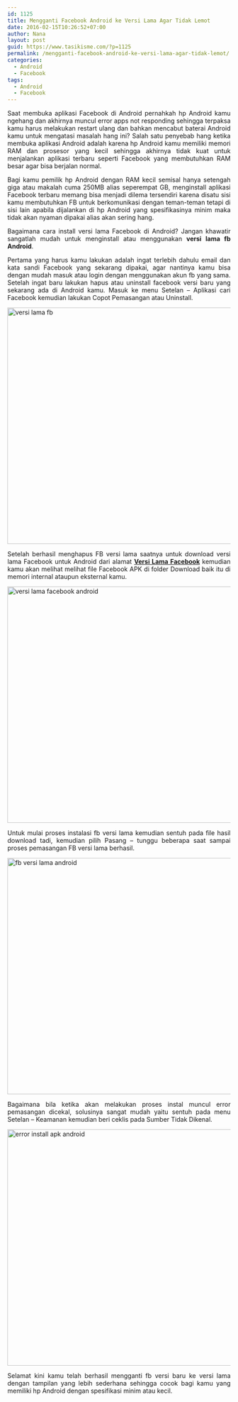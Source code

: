 ```yaml
---
id: 1125
title: Mengganti Facebook Android ke Versi Lama Agar Tidak Lemot
date: 2016-02-15T10:26:52+07:00
author: Nana
layout: post
guid: https://www.tasikisme.com/?p=1125
permalink: /mengganti-facebook-android-ke-versi-lama-agar-tidak-lemot/
categories:
  - Android
  - Facebook
tags:
  - Android
  - Facebook
---
```

<p style="text-align: justify;">
  Saat membuka aplikasi Facebook di Android pernahkah hp Android kamu ngehang dan akhirnya muncul error apps not responding sehingga terpaksa kamu harus melakukan restart ulang dan bahkan mencabut baterai Android kamu untuk mengatasi masalah hang ini? Salah satu penyebab hang ketika membuka aplikasi Android adalah karena hp Android kamu memiliki memori RAM dan prosesor yang kecil sehingga akhirnya tidak kuat untuk menjalankan aplikasi terbaru seperti Facebook yang membutuhkan RAM besar agar bisa berjalan normal.<!--more-->
</p>

<p style="text-align: justify;">
  Bagi kamu pemilik hp Android dengan RAM kecil semisal hanya setengah giga atau makalah cuma 250MB alias seperempat GB, menginstall aplikasi Facebook terbaru memang bisa menjadi dilema tersendiri karena disatu sisi kamu membutuhkan FB untuk berkomunikasi dengan teman-teman tetapi di sisi lain apabila dijalankan di hp Android yang spesifikasinya minim maka tidak akan nyaman dipakai alias akan sering hang.
</p>

<p style="text-align: justify;">
  Bagaimana cara install versi lama Facebook di Android? Jangan khawatir sangatlah mudah untuk menginstall atau menggunakan <strong>versi lama fb Android</strong>.
</p>

<p style="text-align: justify;">
  Pertama yang harus kamu lakukan adalah ingat terlebih dahulu email dan kata sandi Facebook yang sekarang dipakai, agar nantinya kamu bisa dengan mudah masuk atau login dengan menggunakan akun fb yang sama. Setelah ingat baru lakukan hapus atau uninstall facebook versi baru yang sekarang ada di Android kamu. Masuk ke menu Setelan – Aplikasi cari Facebook kemudian lakukan Copot Pemasangan atau Uninstall.
</p>

<p style="text-align: justify;">
  <img loading="lazy" class="aligncenter" src="https://2.bp.blogspot.com/-AK-JwuURxhs/VsFEoJN9-iI/AAAAAAAAIH0/SdBVIN3l75w/s1600/versi-lama-fb-android-1.png" alt="versi lama fb" width="610" height="533" />
</p>

<p style="text-align: justify;">
  Setelah berhasil menghapus FB versi lama saatnya untuk download versi lama Facebook untuk Android dari alamat <a href="https://goo.gl/8PJ5SP" target="_blank" rel="nofollow"><strong>Versi Lama Facebook</strong></a> kemudian kamu akan melihat melihat file Facebook APK di folder Download baik itu di memori internal ataupun eksternal kamu.
</p>

<p style="text-align: justify;">
  <img loading="lazy" class="aligncenter" src="https://1.bp.blogspot.com/-oVxrwcvR6P0/VsFEnG4qx8I/AAAAAAAAIHs/8IhQFdOGnW8/s1600/versi-lama-facebook-android-2.png" alt="versi lama facebook android" width="610" height="533" />
</p>

<p style="text-align: justify;">
  Untuk mulai proses instalasi fb versi lama kemudian sentuh pada file hasil download tadi, kemudian pilih Pasang – tunggu beberapa saat sampai proses pemasangan FB versi lama berhasil.
</p>

<p style="text-align: justify;">
  <img loading="lazy" class="aligncenter" src="https://1.bp.blogspot.com/-V5QBr15iT7g/VsFEm-3ercI/AAAAAAAAIHo/omt-8quyWAU/s1600/fb-versi-lama-android-3.png" alt="fb versi lama android" width="610" height="533" />
</p>

<p style="text-align: justify;">
  Bagaimana bila ketika akan melakukan proses instal muncul error pemasangan dicekal, solusinya sangat mudah yaitu sentuh pada menu Setelan – Keamanan kemudian beri ceklis pada Sumber Tidak Dikenal.
</p>

<p style="text-align: justify;">
  <img loading="lazy" class="aligncenter" src="https://2.bp.blogspot.com/-5dRz7u_AeG4/VsFEnKepX1I/AAAAAAAAIHw/LG_WlpeOmt8/s1600/error-install-apk-android-4.png" alt="error install apk android" width="610" height="533" />
</p>

<p style="text-align: justify;">
  Selamat kini kamu telah berhasil mengganti fb versi baru ke versi lama dengan tampilan yang lebih sederhana sehingga cocok bagi kamu yang memiliki hp Android dengan spesifikasi minim atau kecil.
</p>